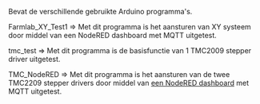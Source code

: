 Bevat de verschillende gebruikte Arduino programma's.

Farmlab_XY_Test1 => Met dit programma is het aansturen van XY systeem door middel van een NodeRED dashboard met MQTT uitgetest.

tmc_test => Met dit programma is de basisfunctie van 1 TMC2009 stepper driver uitgetest.

TMC_NodeRED => Met dit programma is het aansturen van de twee TMC2209 stepper drivers door middel van [een NodeRED dashboard](Farmlab-XY/blob/master/NodeRED/XY_Controller.json) met MQTT uitgetest.
